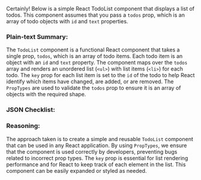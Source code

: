 Certainly! Below is a simple React TodoList component that displays a list of todos. This component assumes that you pass a `todos` prop, which is an array of todo objects with `id` and `text` properties.


### Plain-text Summary:

The `TodoList` component is a functional React component that takes a single prop, `todos`, which is an array of todo items. Each todo item is an object with an `id` and `text` property. The component maps over the `todos` array and renders an unordered list (`<ul>`) with list items (`<li>`) for each todo. The `key` prop for each list item is set to the `id` of the todo to help React identify which items have changed, are added, or are removed. The `PropTypes` are used to validate the `todos` prop to ensure it is an array of objects with the required shape.

### JSON Checklist:


### Reasoning:

The approach taken is to create a simple and reusable `TodoList` component that can be used in any React application. By using `PropTypes`, we ensure that the component is used correctly by developers, preventing bugs related to incorrect prop types. The `key` prop is essential for list rendering performance and for React to keep track of each element in the list. This component can be easily expanded or styled as needed.